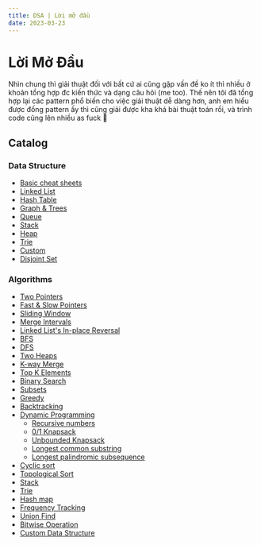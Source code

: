 ```yaml
---
title: DSA | Lời mở đầu
date: 2023-03-23
---
```


# Lời Mở Đầu

Nhìn chung thì giải thuật đối với bất cứ ai cũng gặp vấn đề ko ít thì nhiều ở khoản tổng hợp đc kiến
thức và dạng câu hỏi (me too). Thế nên tôi đã tổng hợp lại các pattern phổ biến cho việc giải thuật
dễ dàng hơn, anh em hiểu được đống pattern ấy thì cũng giải được kha khá bài thuật toán rồi, và
trình code cũng lên nhiều as fuck 🐧

## Catalog

### Data Structure

- [Basic cheat sheets](#)
- [Linked List](#)
- [Hash Table](#)
- [Graph & Trees](#)
- [Queue](#)
- [Stack](#)
- [Heap](#)
- [Trie](#)
- [Custom](#)
- [Disjoint Set](#)

### Algorithms

- [Two Pointers](#)
- [Fast & Slow Pointers](#)
- [Sliding Window](#)
- [Merge Intervals](#)
- [Linked List's In-place Reversal](#)
- [BFS](#)
- [DFS](#)
- [Two Heaps](#)
- [K-way Merge](#)
- [Top K Elements](#)
- [Binary Search](#)
- [Subsets](#)
- [Greedy](#)
- [Backtracking](#)
- [Dynamic Programming](#)
  + [Recursive numbers](#)
  + [0/1 Knapsack](#)
  + [Unbounded Knapsack](#)
  + [Longest common substring](#)
  + [Longest palindromic subsequence](#)
- [Cyclic sort](#)
- [Topological Sort](#)
- [Stack](#)
- [Trie](#)
- [Hash map](#)
- [Frequency Tracking](#)
- [Union Find](#)
- [Bitwise Operation](#)
- [Custom Data Structure](#)
